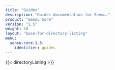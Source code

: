 ```yaml
---
title: "Guides"
description: "Guides documentation for Sensu."
product: "Sensu Core"
version: "1.5"
weight: 40
layout: "base-for-directory-listing"
menu:
  sensu-core-1.5:
    identifier: guides
---
```


{{< directoryListing >}}
